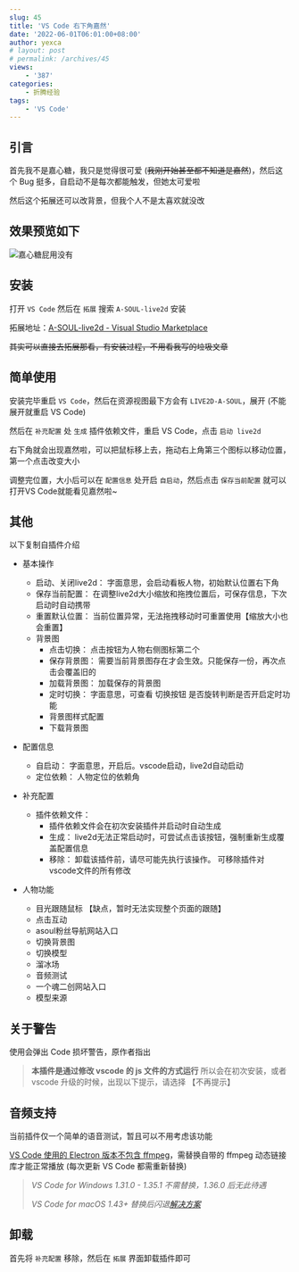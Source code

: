 ```yaml
---
slug: 45
title: 'VS Code 右下角嘉然'
date: '2022-06-01T06:01:00+08:00'
author: yexca
# layout: post
# permalink: /archives/45
views:
    - '387'
categories:
    - 折腾经验
tags:
    - 'VS Code'
---
```


## 引言

首先我不是嘉心糖，我只是觉得很可爱 (~~我刚开始甚至都不知道是嘉然~~)，然后这个 Bug 挺多，自启动不是每次都能触发，但她太可爱啦

然后这个拓展还可以改背景，但我个人不是太喜欢就没改

## 效果预览如下

![嘉心糖屁用没有](https://cdn.jsdelivr.net/gh/yexca/picx-images-hosting@master/2022/06-VsCode-嘉然/image.3eg8zoent040.webp)

## 安装

打开 `VS Code` 然后在 `拓展` 搜索 `A-SOUL-live2d` 安装

拓展地址：[A-SOUL-live2d - Visual Studio Marketplace](https://marketplace.visualstudio.com/items?itemName=TheSecondAkari.vscode-live2d)

~~其实可以直接去拓展那看，有安装过程，不用看我写的垃圾文章~~

## 简单使用

安装完毕重启 `VS Code`，然后在资源视图最下方会有 `LIVE2D-A-SOUL`，展开 (不能展开就重启 VS Code)

然后在 `补充配置` 处 `生成` 插件依赖文件，重启 VS Code，点击 `启动 live2d`

右下角就会出现嘉然啦，可以把鼠标移上去，拖动右上角第三个图标以移动位置，第一个点击改变大小

调整完位置，大小后可以在 `配置信息` 处开启 `自启动`，然后点击 `保存当前配置` 就可以打开VS Code就能看见嘉然啦~

## 其他

以下复制自插件介绍

- 基本操作
  - 启动、关闭live2d： 字面意思，会启动看板人物，初始默认位置右下角
  - 保存当前配置： 在调整live2d大小缩放和拖拽位置后，可保存信息，下次启动时自动携带
  - 重置默认位置： 当前位置异常，无法拖拽移动时可重置使用【缩放大小也会重置】
  - 背景图
    - 点击切换： 点击按钮为人物右侧图标第二个
    - 保存背景图： 需要当前背景图存在才会生效。只能保存一份，再次点击会覆盖旧的
    - 加载背景图： 加载保存的背景图
    - 定时切换： 字面意思，可查看 切换按钮 是否旋转判断是否开启定时功能
    - 背景图样式配置
    - 下载背景图
- 配置信息
  - 自启动： 字面意思，开启后。vscode启动，live2d自动启动
  - 定位依赖： 人物定位的依赖角
- 补充配置
  - 插件依赖文件：
    - 插件依赖文件会在初次安装插件并启动时自动生成
    - 生成： live2d无法正常启动时，可尝试点击该按钮，强制重新生成覆盖配置信息
    - 移除： 卸载该插件前，请尽可能先执行该操作。 可移除插件对vscode文件的所有修改

- 人物功能
  - 目光跟随鼠标 【缺点，暂时无法实现整个页面的跟随】
  - 点击互动
  - asoul粉丝导航网站入口
  - 切换背景图
  - 切换模型
  - 溜冰场
  - 音频测试
  - 一个魂二创网站入口
  - 模型来源

## 关于警告

使用会弹出 Code 损坏警告，原作者指出

> **本插件是通过修改 vscode 的 js 文件的方式运行** 所以会在初次安装，或者 vscode 升级的时候，出现以下提示，请选择 【不再提示】

## 音频支持

当前插件仅一个简单的语音测试，暂且可以不用考虑该功能

[VS Code 使用的 Electron 版本不包含 ffmpeg](https://stackoverflow.com/a/51735036)，需替换自带的 ffmpeg 动态链接库才能正常播放 (每次更新 VS Code 都需重新替换)

> *VS Code for Windows 1.31.0 - 1.35.1 不需替换，1.36.0 后无此待遇*
>
> *VS Code for macOS 1.43+ 替换后闪退[解决方案](https://github.com/nondanee/vsc-netease-music/issues/86#issuecomment-786546931)*

## 卸载

首先将 `补充配置` 移除，然后在 `拓展` 界面卸载插件即可
